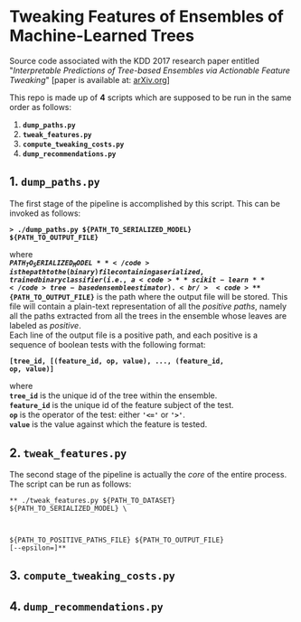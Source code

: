 # Tweaking Features of Ensembles of Machine-Learned Trees
Source code associated with the KDD 2017 research paper entitled "_Interpretable Predictions of Tree-based Ensembles via Actionable Feature Tweaking_" \[paper is available at: [arXiv.org](https://arxiv.org/abs/1706.06691)\]

This repo is made up of **4** scripts which are supposed to be run in the same order as follows:
1.  <code>**dump_paths.py**</code>
2.  <code>**tweak_features.py**</code>
3.  <code>**compute_tweaking_costs.py**</code>
4.  <code>**dump_recommendations.py**</code>

## 1. <code>**dump_paths.py**</code>
The first stage of the pipeline is accomplished by this script. This can be invoked as follows:

<code>**> ./dump_paths.py ${PATH_TO_SERIALIZED_MODEL} ${PATH_TO_OUTPUT_FILE}**</code>

where<br />
<code>**${PATH_TO_SERIALIZED_MODEL}**</code> is the path to the (binary) file containing a serialized, trained binary classifier (i.e., a <code>**scikit-learn**</code> tree-based ensemble estimator).<br />
<code>**${PATH_TO_OUTPUT_FILE}**</code> is the path where the output file will be stored. This file will contain a plain-text representation of all the _positive paths_, namely all the paths extracted from all the trees in the ensemble whose leaves are labeled as _positive_.<br />
Each line of the output file is a positive path, and each positive is a sequence of boolean tests with the following format:

<code>**[tree_id, [(feature_id, op, value), ..., (feature_id, op, value)]**</code>

where<br />
<code>**tree_id**</code> is the unique id of the tree within the ensemble.<br />
<code>**feature_id**</code> is the unique id of the feature subject of the test.<br />
<code>**op**</code> is the operator of the test: either <code>**'<='**</code> or <code>**'>'**</code>.<br />
<code>**value**</code> is the value against which the feature is tested.

## 2. <code>**tweak_features.py**</code>
The second stage of the pipeline is actually the _core_ of the entire process. The script can be run as follows:

<code>** ./tweak_features.py ${PATH_TO_DATASET} ${PATH_TO_SERIALIZED_MODEL} \
  
  ${PATH_TO_POSITIVE_PATHS_FILE} ${PATH_TO_OUTPUT_FILE} \[--epsilon=\]**</code>

## 3. <code>**compute_tweaking_costs.py**</code>

## 4. <code>**dump_recommendations.py**</code>


